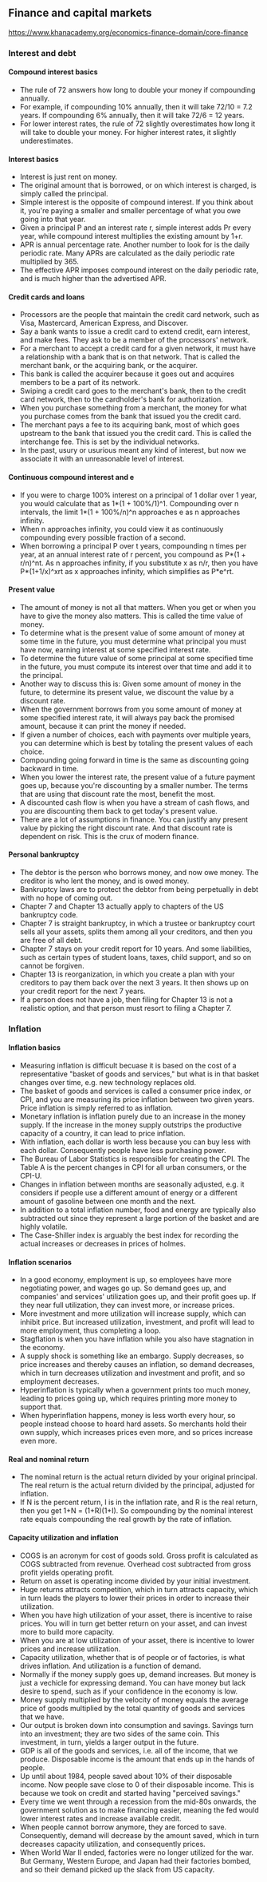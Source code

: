 ## Finance and capital markets

https://www.khanacademy.org/economics-finance-domain/core-finance

### Interest and debt

#### Compound interest basics

* The rule of 72 answers how long to double your money if compounding annually.
* For example, if compounding 10% annually, then it will take 72/10 = 7.2 years. If compounding 6% annually, then it will take 72/6 = 12 years.
* For lower interest rates, the rule of 72 slightly overestimates how long it will take to double your money. For higher interest rates, it slightly underestimates.

#### Interest basics

* Interest is just rent on money.
* The original amount that is borrowed, or on which interest is charged, is simply called the principal.
* Simple interest is the opposite of compound interest. If you think about it, you're paying a smaller and smaller percentage of what you owe going into that year.
* Given a principal P and an interest rate r, simple interest adds Pr every year, while compound interest multiplies the existing amount by 1+r.
* APR is annual percentage rate. Another number to look for is the daily periodic rate. Many APRs are calculated as the daily periodic rate multiplied by 365.
* The effective APR imposes compound interest on the daily periodic rate, and is much higher than the advertised APR.

#### Credit cards and loans

* Processors are the people that maintain the credit card network, such as Visa, Mastercard, American Express, and Discover.
* Say a bank wants to issue a credit card to extend credit, earn interest, and make fees. They ask to be a member of the processors' network.
* For a merchant to accept a credit card for a given network, it must have a relationship with a bank that is on that network. That is called the merchant bank, or the acquiring bank, or the acquirer.
* This bank is called the acquirer because it goes out and acquires members to be a part of its network.
* Swiping a credit card goes to the merchant's bank, then to the credit card network, then to the cardholder's bank for authorization.
* When you purchase something from a merchant, the money for what you purchase comes from the bank that issued you the credit card.
* The merchant pays a fee to its acquiring bank, most of which goes upstream to the bank that issued you the credit card. This is called the interchange fee. This is set by the individual networks.
* In the past, usury or usurious meant any kind of interest, but now we associate it with an unreasonable level of interest.

#### Continuous compound interest and e

* If you were to charge 100% interest on a principal of 1 dollar over 1 year, you would calculate that as 1*(1 + 100%/1)^1. Compounding over n intervals, the limit 1*(1 + 100%/n)^n approaches e as n approaches infinity.
* When n approaches infinity, you could view it as continuously compounding every possible fraction of a second.
* When borrowing a principal P over t years, compounding n times per year, at an annual interest rate of r percent, you compound as P*(1 + r/n)^nt. As n approaches infinity, if you substitute x as n/r, then you have P*(1+1/x)^xrt as x approaches infinity, which simplifies as P*e^rt.

#### Present value

* The amount of money is not all that matters. When you get or when you have to give the money also matters. This is called the time value of money.
* To determine what is the present value of some amount of money at some time in the future, you must determine what principal you must have now, earning interest at some specified interest rate.
* To determine the future value of some principal at some specified time in the future, you must compute its interest over that time and add it to the principal.
* Another way to discuss this is: Given some amount of money in the future, to determine its present value, we discount the value by a discount rate.
* When the government borrows from you some amount of money at some specified interest rate, it will always pay back the promised amount, because it can print the money if needed.
* If given a number of choices, each with payments over multiple years, you can determine which is best by totaling the present values of each choice.
* Compounding going forward in time is the same as discounting going backward in time.
* When you lower the interest rate, the present value of a future payment goes up, because you're discounting by a smaller number. The terms that are using that discount rate the most, benefit the most.
* A discounted cash flow is when you have a stream of cash flows, and you are discounting them back to get today's present value.
* There are a lot of assumptions in finance. You can justify any present value by picking the right discount rate. And that discount rate is dependent on risk. This is the crux of modern finance.

#### Personal bankruptcy

* The debtor is the person who borrows money, and now owe money. The creditor is who lent the money, and is owed money.
* Bankruptcy laws are to protect the debtor from being perpetually in debt with no hope of coming out.
* Chapter 7 and Chapter 13 actually apply to chapters of the US bankruptcy code.
* Chapter 7 is straight bankruptcy, in which a trustee or bankruptcy court sells all your assets, splits them among all your creditors, and then you are free of all debt.
* Chapter 7 stays on your credit report for 10 years. And some liabilities, such as certain types of student loans, taxes, child support, and so on cannot be forgiven.
* Chapter 13 is reorganization, in which you create a plan with your creditors to pay them back over the next 3 years. It then shows up on your credit report for the next 7 years.
* If a person does not have a job, then filing for Chapter 13 is not a realistic option, and that person must resort to filing a Chapter 7.

### Inflation

#### Inflation basics

* Measuring inflation is difficult becuase it is based on the cost of a representative "basket of goods and services," but what is in that basket changes over time, e.g. new technology replaces old.
* The basket of goods and services is called a consumer price index, or CPI, and you are measuring its price inflation between two given years. Price inflation is simply referred to as inflation.
* Monetary inflation is inflation purely due to an increase in the money supply. If the increase in the money supply outstrips the productive capacity of a country, it can lead to price inflation.
* With inflation, each dollar is worth less because you can buy less with each dollar. Consequently people have less purchasing power.
* The Bureau of Labor Statistics is responsible for creating the CPI. The Table A is the percent changes in CPI for all urban consumers, or the CPI-U.
* Changes in inflation between months are seasonally adjusted, e.g. it considers if people use a different amount of energy or a different amount of gasoline between one month and the next.
* In addition to a total inflation number, food and energy are typically also subtracted out since they represent a large portion of the basket and are highly volatile.
* The Case-Shiller index is arguably the best index for recording the actual increases or decreases in prices of holmes.

#### Inflation scenarios

* In a good economy, employment is up, so employees have more negotiating power, and wages go up. So demand goes up, and companies' and services' utilization goes up, and their profit goes up. If they near full utilization, they can invest more, or increase prices.
* More investment and more utilization will increase supply, which can inhibit price. But increased utilization, investment, and profit will lead to more employment, thus completing a loop.
* Stagflation is when you have inflation while you also have stagnation in the economy.
* A supply shock is something like an embargo. Supply decreases, so price increases and thereby causes an inflation, so demand decreases, which in turn decreases utilization and investment and profit, and so employment decreases.
* Hyperinflation is typically when a government prints too much money, leading to prices going up, which requires printing more money to support that.
* When hyperinflation happens, money is less worth every hour, so people instead choose to hoard hard assets. So merchants hold their own supply, which increases prices even more, and so prices increase even more.

#### Real and nominal return

* The nominal return is the actual return divided by your original principal. The real return is the actual return divided by the principal, adjusted for inflation.
* If N is the percent return, I is in the inflation rate, and R is the real return, then you get 1+N = (1+R)(1+I). So compounding by the nominal interest rate equals compounding the real growth by the rate of inflation.

#### Capacity utilization and inflation

* COGS is an acronym for cost of goods sold. Gross profit is calculated as COGS subtracted from revenue. Overhead cost subtracted from gross profit yields operating profit.
* Return on asset is operating income divided by your initial investment.
* Huge returns attracts competition, which in turn attracts capacity, which in turn leads the players to lower their prices in order to increase their utilization.
* When you have high utilization of your asset, there is incentive to raise prices. You will in turn get better return on your asset, and can invest more to build more capacity.
* When you are at low utilization of your asset, there is incentive to lower prices and increase utilization.
* Capacity utilization, whether that is of people or of factories, is what drives inflation. And utilization is a function of demand.
* Normally if the money supply goes up, demand increases. But money is just a vechicle for expressing demand. You can have money but lack desire to spend, such as if your confidence in the economy is low.
* Money supply multiplied by the velocity of money equals the average price of goods multiplied by the total quantity of goods and services that we have.
* Our output is broken down into consumption and savings. Savings turn into an investment; they are two sides of the same coin. This investment, in turn, yields a larger output in the future.
* GDP is all of the goods and services, i.e. all of the income, that we produce. Disposable income is the amount that ends up in the hands of people.
* Up until about 1984, people saved about 10% of their disposable income. Now people save close to 0 of their disposable income. This is because we took on credit and started having "perceived savings."
* Every time we went through a recession from the mid-80s onwards, the government solution as to make financing easier, meaning the fed would lower interest rates and increase available credit.
* When people cannot borrow anymore, they are forced to save. Consequently, demand will decrease by the amount saved, which in turn decreases capacity utilization, and consequently prices.
* When World War II ended, factories were no longer utilized for the war. But Germany, Western Europe, and Japan had their factories bombed, and so their demand picked up the slack from US capacity.
